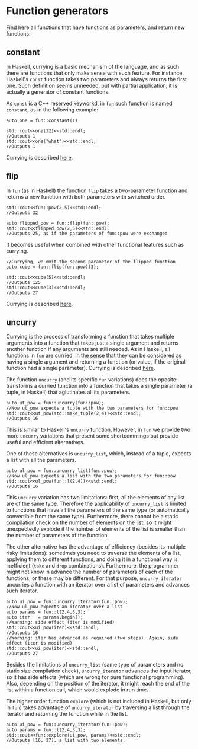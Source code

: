 # Function generators

Find here all functions that have functions as parameters, and return new functions.

## constant

In Haskell, currying is a basic mechanism of the language, and as such there are functions that only make sense with such feature. For instance, Haskell's `const` function takes two parameters and always returns the first one. Such definition seems unneeded, but with partial application, it is actually a generator of constant functions.

As `const` is a C++ reserved keyworkd, in `fun` such function is named `constant`, as in the following example:

```
auto one = fun::constant(1);

std::cout<<one(32)<<std::endl;
//Outputs 1
std::cout<<one("what")<<std::endl;
//Outputs 1	
``` 

Currying is described [here](functions.md).

## flip

In `fun` (as in Haskell) the function `flip` takes a two-parameter function and returns a new function with both parameters with switched order.

```
std::cout<<fun::pow(2,5)<<std::endl;
//Outputs 32

auto flipped_pow = fun::flip(fun::pow);
std::cout<<flipped_pow(2,5)<<std::endl;
//Outputs 25, as if the parameters of fun::pow were exchanged
```

It becomes useful when combined with other functional features such as currying.

```
//Currying, we omit the second parameter of the flipped function
auto cube = fun::flip(fun::pow)(3);

std::cout<<cube(5)<<std::endl;
//Outputs 125
std::cout<<cube(3)<<std::endl;
//Outputs 27
``` 

Currying is described [here](functions.md).

## uncurry
Currying is the process of transforming a function that takes multiple arguments into a function that takes just a single argument and returns another function if any arguments are still needed. As in Haskell, all functions in `fun` are curried, in the sense that they can be considered as having a single argument and returning a function (or value, if the original function had a single parameter). Currying is described [here](functions.md).

The function `uncurry` (and its specific `fun` variations) does the oposite: transforms a curried function into a function that takes a single parameter (a tuple, in Haskell) that aglutinates all its parameters.

```
auto ut_pow = fun::uncurry(fun::pow);
//Now ut_pow expects a tuple with the two parameters for fun::pow
std::cout<<ut_pow(std::make_tuple(2,4))<<std::endl;
//Outputs 16
```

This is similar to Haskell's `uncurry` function. However, in `fun` we provide two more `uncurry` variations that present some shortcommings but provide useful and efficient alternatives.

One of these alternatives is `uncurry_list`, which, instead of a tuple, expects a list with all the parameters.

```
auto ul_pow = fun::uncurry_list(fun::pow);
//Now ul_pow expects a list with the two parameters for fun::pow
std::cout<<ul_pow(fun::l(2,4))<<std::endl;
//Outputs 16
```
This `uncurry` variation has two limitations: first, all the elements of any list are of the same type. Therefore the applicability of `uncurry_list` is limited to functions that have all the parameters of the same type (or automatically convertible from the same type). Furthermore, there cannot be a static compilation check on the number of elements on the list, so it might unexpectedly explode if the number of elements of the list is smaller than the number of parameters of the function.

The other alternative has the advantage of efficiency (besides its multiple risky limitations): sometimes you need to traverse the elements of a list, applying them to different functions, and doing it in a functional way is inefficient (`take` and `drop` combinations). Furthermore, the programmer might not know in advance the number of parameters of each of the functions, or these may be different. For that purpose, `uncurry_iterator` uncurries a function with an iterator over a list of parameters and advances such iterator.

```
auto ui_pow = fun::uncurry_iterator(fun::pow);
//Now ul_pow expects an iterator over a list
auto params = fun::l(2,4,3,3);
auto iter   = params.begin();
//Warning: side effect (iter is modified)
std::cout<<ui_pow(iter)<<std::endl;
//Outputs 16
//Warning: iter has advanced as required (two steps). Again, side effect (iter is modified)
std::cout<<ui_pow(iter)<<std::endl;
//Outputs 27
```
Besides the limitations of `uncurry_list` (same type of parameters and no static size compilation check), `uncurry_iterator` advances the input iterator, so it has side effects (which are wrong for pure functional programming). Also, depending on the position of the iterator, it might reach the end of the list within a function call, which would explode in run time.

The higher order function `explore` (which is not included in Haskell, but only in `fun`) takes advantage of `uncurry_iterator` by traversing a list through the iterator and returning the function while in the list.
```
auto ui_pow = fun::uncurry_iterator(fun::pow);
auto params = fun::l(2,4,3,3);
std::cout<<fun::explore(ui_pow, params)<<std::endl;
//Outputs [16, 27], a list with two elements.
```



